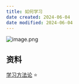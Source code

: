 ```yaml
---
title: 如何学习
date created: 2024-06-04
date modified: 2024-06-04
---
```


![image.png](http://image.clickear.top/20240604131907.png)

## 资料

[学习方法论](http://wudashan.com/2020/03/29/Learning-Method/) ⭐
